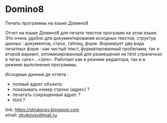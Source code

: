 # Domino8
Печать программы на языке Домино8

Отчет на языке Домино8 для печати текстов программ на этом языке. Это очень удобно для документирования исходных текстов,
структур данных : документов, строк, таблиц, форм. Формирует два вида печатных форм : как чистый текст, форматированный пробелами, так и 
второй вариант, оптимизированный для размещения на html страничках в тегах \<pre\>...\</pre\>. Работает как в режиме редактора,
так и в режиме выполнения программы.

Исходные данные дя отчета :
* полный адрес объекта.
* показывать номер строки (адрес) ?
* печатать сокращенный адрес ?
* html ?

link: <https://strukovsv.blogspot.com>  
email: <strukovsv@mail.ru> 
